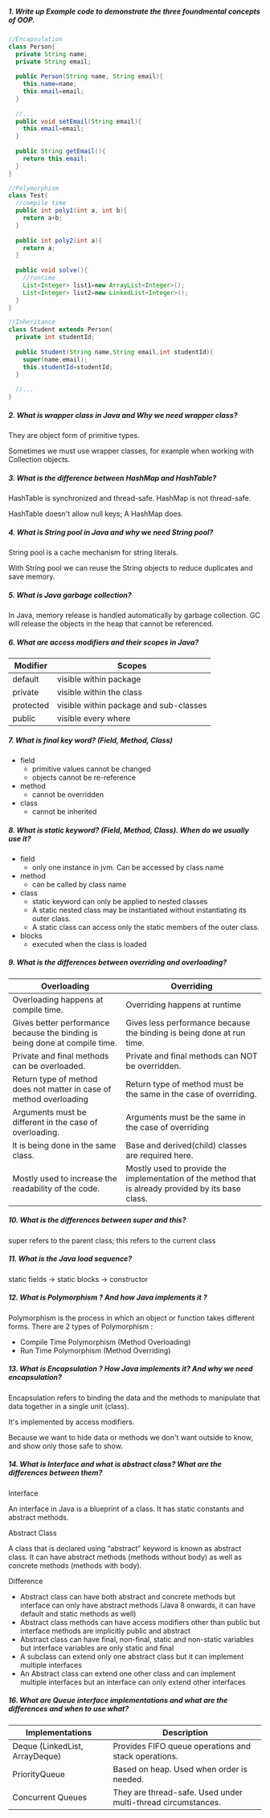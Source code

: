##### 1. Write up Example code to demonstrate the three foundmental concepts of OOP.

```java
//Encapsulation
class Person{
  private String name;
  private String email;
  
  public Person(String name, String email){
    this.name=name;
    this.email=email;
  }
  
  //...
  public void setEmail(String email){
    this.email=email;
  }
  
  public String getEmail(){
    return this.email;
  }
}
```

```java
//Polymorphism
class Test{
  //compile time
  public int poly1(int a, int b){
    return a+b;
  }
  
  public int poly2(int a){
    return a;
  }
  
  public void solve(){
    //runtime
    List<Integer> list1=new ArrayList<Integer>();
    List<Integer> list2=new LinkedList<Integer>();
  }
}
```

```java
//Inheritance
class Student extends Person{
  private int studentId;
  
  public Student(String name,String email,int studentId){
    super(name,email);
    this.studentId=studentId;
  }
  
  //...
}
```



##### 2. What is wrapper class in Java and Why we need wrapper class?

They are object form of primitive types.

Sometimes we must use wrapper classes, for example when working with Collection objects.

##### 3. What is the difference between HashMap and HashTable?

HashTable is synchronized and thread-safe. HashMap is not thread-safe.

HashTable doesn't allow null keys; A HashMap does.

##### 4. What is String pool in Java and why we need String pool?

String pool is a cache mechanism for string literals.

With String pool we can reuse the String objects to reduce duplicates and save memory.

##### 5. What is Java garbage collection?

In Java, memory release is handled automatically by garbage collection. GC will release the objects in the heap that cannot be referenced.

##### 6. What are access modifiers and their scopes in Java?

| Modifier  | Scopes                                 |
| --------- | -------------------------------------- |
| default   | visible within package                 |
| private   | visible within the class               |
| protected | visible within package and sub-classes |
| public    | visible every where                    |



##### 7. What is final key word? (Field, Method, Class)

- field
  - primitive values cannot be changed
  - objects cannot be re-reference
- method
  - cannot be overridden
- class
  - cannot be inherited

##### 8. What is static keyword? (Field, Method, Class). When do we usually use it?

- field
  - only one instance in jvm. Can be accessed by class name
- method
  - can be called by class name
- class
  - static keyword can only be applied to nested classes
  - A static nested class may be instantiated without instantiating its outer class.
  -  A static class can access only the static members of the outer class.
- blocks
  - executed when the class is loaded

##### 9. What is the differences between overriding and overloading?

| Overloading | Overriding |
| ---- | ---- |
| Overloading happens at compile time. | Overriding happens at runtime |
| Gives better performance because the binding is being done at compile time. | Gives less performance because the binding is being done at run time. |
| Private and final methods can be overloaded. | Private and final methods can NOT be overridden. |
| Return type of method does not matter in case of method overloading | Return type of method must be the same in the case of overriding. |
| Arguments must be different in the case of overloading. | Arguments must be the same in the case of overriding |
| lt is being done in the same class. | Base and derived(child) classes are required here. |
| Mostly used to increase the readability of the code. | Mostly used to provide the implementation of the method that is already provided by its base class. |



##### 10. What is the differences between super and this?

super refers to the parent class; this refers to the current class

##### 11. What is the Java load sequence?

static fields -> static blocks -> constructor

##### 12. What is Polymorphism ? And how Java implements it ?

Polymorphism is the process in which an object or function takes different forms. There are 2 types of Polymorphism : 

- Compile Time Polymorphism (Method Overloading) 
- Run Time Polymorphism (Method Overriding)

##### 13. What is Encapsulation ? How Java implements it? And why we need encapsulation?

Encapsulation refers to binding the data and the methods to manipulate that data together in a single unit (class).

It's implemented by access modifiers.

Because we want to hide data or methods we don't want outside to know, and show only those safe to show.

##### 14. What is Interface and what is abstract class? What are the differences between them?

Interface

An interface in Java is a blueprint of a class. It has static constants and abstract methods.

Abstract Class

A class that is declared using “abstract” keyword is known as abstract class. It can have abstract methods (methods without body) as well as concrete methods (methods with body).

Difference

- Abstract class can have both abstract and concrete methods but interface can only have abstract methods (Java 8 onwards, it can have default and static methods as well) 
- Abstract class methods can have access modifiers other than public but interface methods are implicitly public and abstract 
- Abstract class can have final, non-final, static and non-static variables but interface variables are only static and final 
- A subclass can extend only one abstract class but it can implement multiple interfaces 
- An Abstract class can extend one other class and can implement multiple interfaces but an interface can only extend other interfaces

##### 16. What are Queue interface implementations and what are the differences and when to use what?

| Implementations                | Description                                                  |
| ------------------------------ | ------------------------------------------------------------ |
| Deque (LinkedList, ArrayDeque) | Provides FIFO queue operations and stack operations.         |
| PriorityQueue                  | Based on heap. Used when order is needed.                    |
| Concurrent Queues              | They are thread-safe. Used under multi-thread circumstances. |

